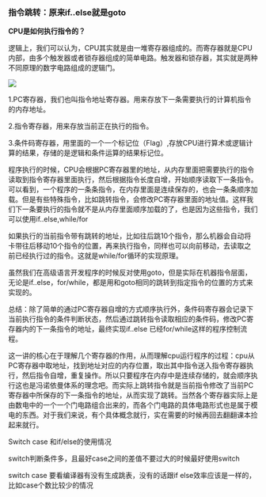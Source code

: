 ### 指令跳转：原来if..else就是goto

**CPU是如何执行指令的？**

逻辑上，我们可以认为，CPU其实就是由一堆寄存器组成的。而寄存器就是CPU内部，由多个触发器或者锁存器组成的简单电路。触发器和锁存器，其实就是两种不同原理的数字电路组成的逻辑门。

<img src="/Users/jackie/Documents/GitHub/DM/image/CPU寄存器.jpg">

1.PC寄存器，我们也叫指令地址寄存器。用来存放下一条需要执行的计算机指令的内存地址。

2.指令寄存器，用来存放当前正在执行的指令。

3.条件码寄存器，用里面的一个一个标记位（Flag）,存放CPU进行算术或逻辑计算的结果，存储的是逻辑和条件运算的结果标记位。

 

程序执行的时候，CPU会根据PC寄存器里的地址，从内存里面把需要执行的指令读取到指令寄存器里面执行，然后根据指令长度自增，开始顺序读取下一条指令。可以看到，一个程序的一条条指令，在内存里面是连续保存的，也会一条条顺序加载。但是有些特殊指令，比如跳转指令，会修改PC寄存器里面的地址值。这样我们下一条要执行的指令就不是从内存里面顺序加载的了，也是因为这些指令，我们可以使用if..else,while/for

如果执行的当前指令带有跳转的地址，比如往后跳10个指令，那么机器会自动将卡带往后移动10个指令的位置，再来执行指令，同样也可以向前移动，去读取之前已经执行过的指令。这就是while/for循环的实现原理。

虽然我们在高级语言开发程序的时候反对使用goto，但是实际在机器指令层面，无论是if..else，for/while，都是用和goto相同的跳转到指定指令的位置的方式来实现的。

总结：除了简单的通过PC寄存器自增的方式顺序执行外，条件码寄存器会记录下当前执行指令的条件判断状态，然后通过跳转指令读取相应的条件码，修改PC寄存器内的下一条指令的地址，最终实现if..else 已经for/while这样的程序控制流程。



这一讲的核心在于理解几个寄存器的作用，从而理解cpu运行程序的过程：cpu从PC寄存器中取地址，找到地址对应的内存位置，取出其中指令送入指令寄存器执行，然后指令自增，重复操作。所以只要程序在内存中是连续存储的，就会顺序执行这也是冯诺依曼体系的理念吧。而实际上跳转指令就是当前指令修改了当前PC寄存器中所保存的下一条指令的地址，从而实现了跳转。当然各个寄存器实际上是由数电中的一个一个门电路组合出来的，而各个门电路的具体电路形式也是属于模电的东西。对于我们来说，有个具体概念就行，实在需要的时候再回去翻翻课本捡起来就行。



Switch case  和if/else的使用情况

switch判断条件多，且最好case之间的差值不要过大的时候最好使用switch

switch case 要看编译器有没有生成跳表，没有的话跟if else效率应该是一样的，比如case个数比较少的情况









